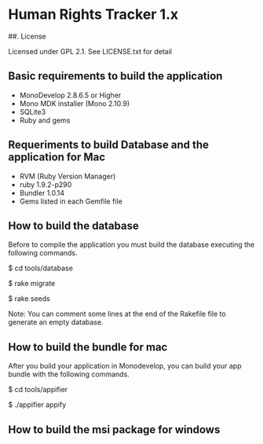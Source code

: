 # Human Rights Tracker 1.x

##. License

Licensed under GPL 2.1. See LICENSE.txt for detail

## Basic requirements to build the application

* MonoDevelop 2.8.6.5 or Higher
* Mono MDK installer (Mono 2.10.9)
* SQLite3
* Ruby and gems

## Requeriments to build Database and the application for Mac

* RVM (Ruby Version Manager)
* ruby 1.9.2-p290
* Bundler 1.0.14
* Gems listed in each Gemfile file

## How to build the database

Before to compile the application you must build the database executing the following commands.

$ cd tools/database

$ rake migrate

$ rake seeds  

Note: You can comment some lines at the end of the Rakefile file to generate an empty database.

## How to build the bundle for mac 

After you build your application in Monodevelop, you can build your app bundle with the following commands.

$ cd tools/appifier

$ ./appifier appify

## How to build the msi package for windows
